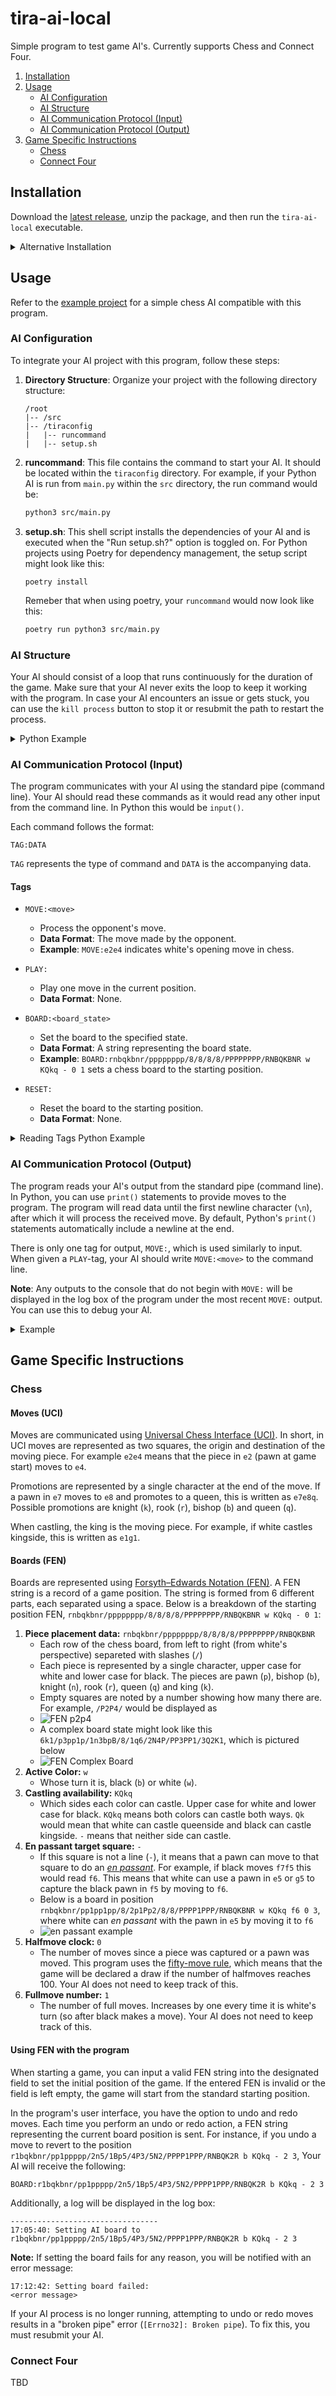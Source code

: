 # tira-ai-local

Simple program to test game AI's. Currently supports Chess and Connect Four.

1. [Installation](#installation)
2. [Usage](#usage)
    - [AI Configuration](#ai-configuration)
    - [AI Structure](#ai-structure)
    - [AI Communication Protocol (Input)](#ai-communication-protocol-input)
    - [AI Communication Protocol (Output)](#ai-communication-protocol-output)
3. [Game Specific Instructions](#game-specific-instructions)
    - [Chess](#chess)
    - [Connect Four](#connect-four)

## Installation

Download the [latest release](https://github.com/game-ai-platform-team/tira-ai-local/releases), unzip the package, and then run the `tira-ai-local` executable.

<details>
    <summary>Alternative Installation</summary>

#### Requirements

Ensure you have the following prerequisites installed on your system:

-   [Python](https://www.python.org/) 3.10 or newer
-   [Node.js](https://nodejs.org/en/download/current)
-   [Poetry](https://python-poetry.org/docs/#installation)

#### Installation Steps

1. Clone the repository:
    ```bash
    git clone https://github.com/game-ai-platform-team/tira-ai-local.git
    ```
2. Navigate to the `background-service` directory:
    ```bash
    cd tira-ai-local/background-service
    ```
3. Install the Python dependencies using Poetry:
    ```bash
    poetry install
    ```
4. Build the background service:
    ```bash
    poetry run invoke build
    ```
5. Navigate to the `app` directory:
    ```bash
    cd ../app
    ```
6. Install the Node.js dependencies using npm:
    ```bash
    npm install
    ```
7. Start the program:
    ```bash
    npm start
    ```

If you make any changes to the background service, you will have to build it again. If you want your changes to immediately take effect, instead of building the background service, you can also start it separately from the main app. In this case, open two terminals, one in `./app` and one in `./background-service`.

1. In `./background-service` run
    ```bash
    poetry run python3 src/app.py
    ```
2. Then in `./app` run
    ```bash
    npm start
    ```

#### Building Instructions

1. In the `./background-service` directory, run:
    ```bash
    poetry run invoke build
    ```
2. In the `./app` directory, run:
    ```bash
    npm run make
    ```

The built program can be found in the `./app/out/tira-ai-local-<platform>/` directory.

</details>

## Usage

Refer to the [example project](https://github.com/game-ai-platform-team/stupid-chess-ai) for a simple chess AI compatible with this program.

### AI Configuration

To integrate your AI project with this program, follow these steps:

1. **Directory Structure**: Organize your project with the following directory structure:

    ```
    /root
    |-- /src
    |-- /tiraconfig
    |   |-- runcommand
    |   |-- setup.sh
    ```

2. **runcommand**: This file contains the command to start your AI. It should be located within the `tiraconfig` directory. For example, if your Python AI is run from `main.py` within the `src` directory, the run command would be:

    ```bash
    python3 src/main.py
    ```

3. **setup.sh**: This shell script installs the dependencies of your AI and is executed when the "Run setup.sh?" option is toggled on. For Python projects using Poetry for dependency management, the setup script might look like this:

    ```shell
    poetry install
    ```

    Remeber that when using poetry, your `runcommand` would now look like this:

    ```bash
    poetry run python3 src/main.py
    ```

### AI Structure

Your AI should consist of a loop that runs continuously for the duration of the game. Make sure that your AI never exits the loop to keep it working with the program. In case your AI encounters an issue or gets stuck, you can use the `kill process` button to stop it or resubmit the path to restart the process.

<details>
    <summary>Python Example</summary>

```python
def main():
    while True:
        # Read input commands from the program
        command = input().strip()
        
        # Process input commands and generate output responses
        # Implement your AI logic here
        
if __name__ == "__main__":
    main()
```

</details>

### AI Communication Protocol (Input)

The program communicates with your AI using the standard pipe (command line). Your AI should read these commands as it would read any other input from the command line. In Python this would be `input()`.

Each command follows the format:

```
TAG:DATA
```

`TAG` represents the type of command and `DATA` is the accompanying data.

#### Tags

-   `MOVE:<move>`

    -   Process the opponent's move.
    -   **Data Format**: The move made by the opponent.
    -   **Example**: `MOVE:e2e4` indicates white's opening move in chess.

-   `PLAY:`

    -   Play one move in the current position.
    -   **Data Format**: None.

-   `BOARD:<board_state>`

    -   Set the board to the specified state.
    -   **Data Format**: A string representing the board state.
    -   **Example**: `BOARD:rnbqkbnr/pppppppp/8/8/8/8/PPPPPPPP/RNBQKBNR w KQkq - 0 1` sets a chess board to the starting position.

-   `RESET:`
    -   Reset the board to the starting position.
    -   **Data Format**: None.

<details>
    <summary>Reading Tags Python Example</summary>

```python
def main():
    while True:
        command = input().strip()
        if not command:
            continue

        tag, data = command.split(":", 1)

        if tag == "MOVE":
            # Handle opponent's move
        elif tag == "PLAY":
            # Play a move
        elif tag == "BOARD":
            # Set the board state
        elif tag == "RESET":
            # Reset the board

if __name__ == "__main__":
    main()
```

</details>

### AI Communication Protocol (Output)

The program reads your AI's output from the standard pipe (command line). In Python, you can use `print()` statements to provide moves to the program. The program will read data until the first newline character (`\n`), after which it will process the received move. By default, Python's `print()` statements automatically include a newline at the end.

There is only one tag for output, `MOVE:`, which is used similarly to input. When given a `PLAY`-tag, your AI should write `MOVE:<move>` to the command line.

**Note**: Any outputs to the console that do not begin with `MOVE:` will be displayed in the log box of the program under the most recent `MOVE:` output. You can use this to debug your AI.

<details>

<summary>Example</summary>

This chess "AI" chooses predetermined moves from a list.

```python
def main():
    moves = ["e2e4", "b8b6", "g7g5", "c7c6", ... ]

    for move in moves:
        command = input().strip()

        print("This is before a move is returned")

        print(f"I moved {move}")
        print(f"MOVE.{move}") # This is not read as a move
        print(f"MOVE:{move}") # Only this is read as a valid move

        print("This is after a move is returned")

if __name__ == "__main__":
    main()
```

In this example, the program would read `e2e4` as the output from the AI and the log box would display:

```
---------------------------------
15:44:02: e2e4:
This is before a move is returned
I moved e2e4
MOVE.e2e4
---------------------------------
```

The program would then process the move and wait for further input. After receiving the next input, `MOVE:<move>` is sent to the AI, which chooses `b8a6` as its response. The log box would then display:

```
---------------------------------
15:44:05: b8a6:
This is after a move is returned
This is before a move is returned
I moved b8b6
MOVE.b8b6
---------------------------------
```

</details>

## Game Specific Instructions

### Chess

#### Moves (UCI)

Moves are communicated using [Universal Chess Interface (UCI)](https://en.wikipedia.org/wiki/Universal_Chess_Interface). In short, in UCI moves are represented as two squares, the origin and destination of the moving piece. For example `e2e4` means that the piece in `e2` (pawn at game start) moves to `e4`.

Promotions are represented by a single character at the end of the move. If a pawn in `e7` moves to `e8` and promotes to a queen, this is written as `e7e8q`. Possible promotions are knight (`k`), rook (`r`), bishop (`b`) and queen (`q`).

When castling, the king is the moving piece. For example, if white castles kingside, this is written as `e1g1`.

#### Boards (FEN)

Boards are represented using [Forsyth–Edwards Notation (FEN)](https://en.wikipedia.org/wiki/Forsyth%E2%80%93Edwards_Notation). A FEN string is a record of a game position. The string is formed from 6 different parts, each separated using a space. Below is a breakdown of the starting position FEN, `rnbqkbnr/pppppppp/8/8/8/8/PPPPPPPP/RNBQKBNR w KQkq - 0 1`:

1. **Piece placement data:** `rnbqkbnr/pppppppp/8/8/8/8/PPPPPPPP/RNBQKBNR`
    - Each row of the chess board, from left to right (from white's perspective) separeted with slashes (`/`)
    - Each piece is represented by a single character, upper case for white and lower case for black. The pieces are pawn (`p`), bishop (`b`), knight (`n`), rook (`r`), queen (`q`) and king (`k`).
    - Empty squares are noted by a number showing how many there are. For example, `/P2P4/` would be displayed as
    - ![FEN p2p4](./docs/fen_example_p2p4.png)
    - A complex board state might look like this `6k1/p3pp1p/1n3bpB/8/1q6/2N4P/PP3PP1/3Q2K1`, which is pictured below
    - ![FEN Complex Board](./docs/fen_example_complex_board.png)
2. **Active Color:** `w`
    - Whose turn it is, black (`b`) or white (`w`).
3. **Castling availability:** `KQkq`
    - Which sides each color can castle. Upper case for white and lower case for black. `KQkq` means both colors can castle both ways. `Qk` would mean that white can castle queenside and black can castle kingside. `-` means that neither side can castle.
4. **En passant target square:** `-`
    - If this square is not a line (`-`), it means that a pawn can move to that square to do an _[en passant](https://en.wikipedia.org/wiki/En_passant)_. For example, if black moves `f7f5` this would read `f6`. This means that white can use a pawn in `e5` or `g5` to capture the black pawn in `f5` by moving to `f6`.
    - Below is a board in position `rnbqkbnr/pp1pp1pp/8/2p1Pp2/8/8/PPPP1PPP/RNBQKBNR w KQkq f6 0 3`, where white can _en passant_ with the pawn in `e5` by moving it to `f6`
    - ![en passant example](./docs/en_passant_example.png)
5. **Halfmove clock:** `0`
    - The number of moves since a piece was captured or a pawn was moved. This program uses the [fifty-move rule](https://en.wikipedia.org/wiki/Fifty-move_rule), which means that the game will be declared a draw if the number of halfmoves reaches 100. Your AI does not need to keep track of this.
6. **Fullmove number:** `1`
    - The number of full moves. Increases by one every time it is white's turn (so after black makes a move). Your AI does not need to keep track of this.

#### Using FEN with the program

When starting a game, you can input a valid FEN string into the designated field to set the initial position of the game. If the entered FEN is invalid or the field is left empty, the game will start from the standard starting position.

In the program's user interface, you have the option to undo and redo moves. Each time you perform an undo or redo action, a FEN string representing the current board position is sent. For instance, if you undo a move to revert to the position `r1bqkbnr/pp1ppppp/2n5/1Bp5/4P3/5N2/PPPP1PPP/RNBQK2R b KQkq - 2 3`, Your AI will receive the following:

```
BOARD:r1bqkbnr/pp1ppppp/2n5/1Bp5/4P3/5N2/PPPP1PPP/RNBQK2R b KQkq - 2 3
```

Additionally, a log will be displayed in the log box:

```
---------------------------------
17:05:40: Setting AI board to r1bqkbnr/pp1ppppp/2n5/1Bp5/4P3/5N2/PPPP1PPP/RNBQK2R b KQkq - 2 3
```

**Note:** If setting the board fails for any reason, you will be notified with an error message:
```
17:12:42: Setting board failed: 
<error message>
```

If your AI process is no longer running, attempting to undo or redo moves results in a "broken pipe" error (`[Errno32]: Broken pipe`). To fix this, you must resubmit your AI.





### Connect Four

TBD

